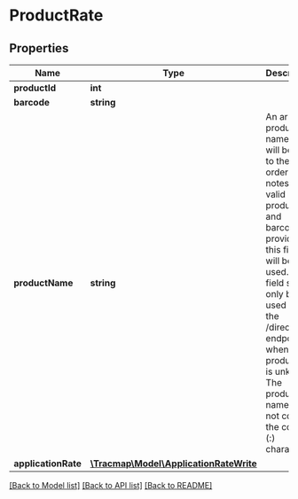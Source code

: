 # ProductRate

## Properties
Name | Type | Description | Notes
------------ | ------------- | ------------- | -------------
**productId** | **int** |  | [optional] 
**barcode** | **string** |  | [optional] 
**productName** | **string** | An arbitrary product name that will be put to the order&#39;s notes. If no valid product_id and barcode is provided, this field will be used. This field should only be used for the /direct/job endpoint when the product_id is unknown. The product name can not contain the colon (:) character. | [optional] 
**applicationRate** | [**\Tracmap\Model\ApplicationRateWrite**](ApplicationRateWrite.md) |  | [optional] 

[[Back to Model list]](../README.md#documentation-for-models) [[Back to API list]](../README.md#documentation-for-api-endpoints) [[Back to README]](../README.md)


